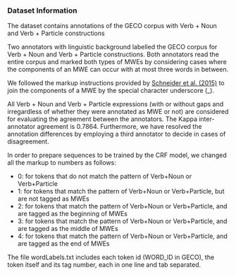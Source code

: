 ### Dataset Information 

The dataset contains annotations of the GECO corpus with Verb + Noun and Verb + Particle constructions

Two annotators with linguistic background labelled the GECO corpus for Verb + Noun and Verb + Particle constructions. 
Both annotators read the entire corpus and marked both types of MWEs by considering cases where the components of an MWE can occur with at most three words in between. 

We followed the markup instructions provided by [Schneider et al. (2015)](https://github.com/nschneid/nanni/wiki/MWE-Annotation-Guidelines ) to join the components of a MWE by the special character underscore (_).

All Verb + Noun and Verb + Particle expressions (with or without gaps and irregardless of whether they were annotated as MWE or not) are considered for evaluating the agreement between the annotators. The Kappa  inter-annotator agreement is 0.7864. Furthermore, we have resolved the annotation differences by employing a third annotator to decide in cases of disagreement.

In order to prepare sequences to be trained by the CRF model, we changed all the markup to numbers as follows:

* 0: for tokens that do not match the pattern of Verb+Noun or Verb+Particle
* 1: for tokens that match the pattern of Verb+Noun or Verb+Particle, but are not tagged as MWEs
* 2: for tokens that match the pattern of Verb+Noun or Verb+Particle, and are tagged as the beginning of MWEs
* 3: for tokens that match the pattern of Verb+Noun or Verb+Particle, and are tagged as the middle of MWEs 
* 4: for tokens that match the pattern of Verb+Noun or Verb+Particle, and are tagged as the end of MWEs

The file wordLabels.txt includes each token id (WORD_ID in GECO), the token itself and its tag number, each in one line and tab separated.
